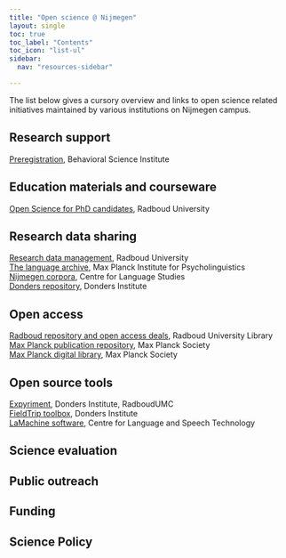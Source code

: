 ```yaml
---
title: "Open science @ Nijmegen"
layout: single
toc: true
toc_label: "Contents"
toc_icon: "list-ul"
sidebar:
  nav: "resources-sidebar"

---
```


The list below gives a cursory overview and links to open science related
initiatives maintained by various institutions on Nijmegen campus.

## Research support  

[Preregistration](https://www.ru.nl/bsi/research/preregistration/preregistration/), Behavioral Science Institute  

## Education materials and courseware 

[Open Science for PhD candidates](https://www.ru.nl/phd/courses/courses/vm-eng/virtuele-map/open-science-for-phd-candidates/), Radboud University    

## Research data sharing

[Research data management](https://repository.ubn.ru.nl/), Radboud University  
[The language archive](https://tla.mpi.nl/), Max Planck Institute for Psycholinguistics  
[Nijmegen corpora](https://www.ru.nl/cls/our-research/research-output/corpora/), Centre for Language Studies  
[Donders repository](https://data.donders.ru.nl), Donders Institute

## Open access

[Radboud repository and open access deals](https://www.ru.nl/library/services/research/open-access/), Radboud University Library   
[Max Planck publication repository](http://pubman.mpdl.mpg.de/pubman/), Max Planck Society  
[Max Planck digital library](https://www.mpdl.mpg.de/21-specials/50-open-access-publishing.html), Max Planck Society

## Open source tools

[Expyriment](https://www.expyriment.org/), Donders Institute, RadboudUMC  
[FieldTrip toolbox](http://www.fieldtriptoolbox.org/), Donders Institute  
[LaMachine software](https://proycon.github.io/LaMachine/), Centre for Language and Speech Technology  

## Science evaluation

## Public outreach

## Funding

## Science Policy
